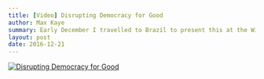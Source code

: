 ```yaml
---
title: [Video] Disrupting Democracy for Good
author: Max Kaye
summary: Early December I travelled to Brazil to present this at the Wired Festival. In this 30 minute reproduction I talk about how political power and fallibilism interact and how we can take advantage of that to produce far superior policy.
layout: post
date: 2016-12-21
---
```


[![Disrupting Democracy for Good](http://img.youtube.com/vi/QPdOQapyTXE/0.jpg)](http://www.youtube.com/watch?v=QPdOQapyTXE "Disrupting Democracy for Good")

